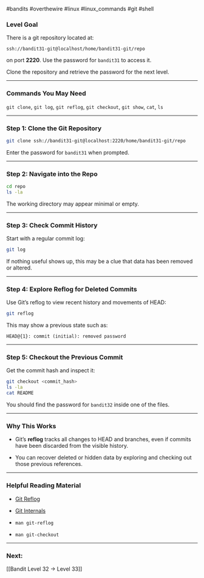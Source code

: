 #bandits #overthewire #linux #linux_commands #git #shell 
### Level Goal

There is a git repository located at:

```
ssh://bandit31-git@localhost/home/bandit31-git/repo
```

on port **2220**. Use the password for `bandit31` to access it.

Clone the repository and retrieve the password for the next level.

---
### Commands You May Need

`git clone`, `git log`, `git reflog`, `git checkout`, `git show`, `cat`, `ls`

---
### Step 1: Clone the Git Repository

```bash
git clone ssh://bandit31-git@localhost:2220/home/bandit31-git/repo
```

Enter the password for `bandit31` when prompted.

---

### Step 2: Navigate into the Repo

```bash
cd repo
ls -la
```

The working directory may appear minimal or empty.

---
### Step 3: Check Commit History

Start with a regular commit log:

```bash
git log
```

If nothing useful shows up, this may be a clue that data has been removed or altered.

---

### Step 4: Explore Reflog for Deleted Commits

Use Git’s reflog to view recent history and movements of HEAD:

```bash
git reflog
```

This may show a previous state such as:

```
HEAD@{1}: commit (initial): removed password
```

---
### Step 5: Checkout the Previous Commit

Get the commit hash and inspect it:

```bash
git checkout <commit_hash>
ls -la
cat README
```

You should find the password for `bandit32` inside one of the files.

---
### Why This Works

- Git’s **reflog** tracks all changes to HEAD and branches, even if commits have been discarded from the visible history.
    
- You can recover deleted or hidden data by exploring and checking out those previous references.
    

---
### Helpful Reading Material

- [Git Reflog](https://git-scm.com/docs/git-reflog)
    
- [Git Internals](https://git-scm.com/book/en/v2/Git-Internals)
    
- `man git-reflog`
    
- `man git-checkout`
    

---
### Next:

[[Bandit Level 32 → Level 33]]